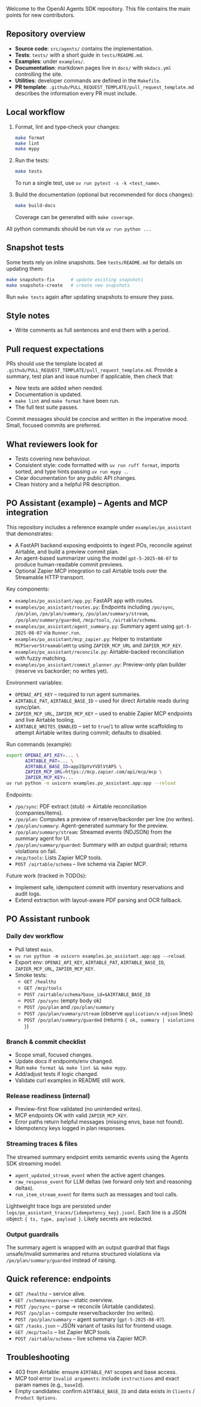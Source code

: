 Welcome to the OpenAI Agents SDK repository. This file contains the main points for new contributors.

## Repository overview

- **Source code**: `src/agents/` contains the implementation.
- **Tests**: `tests/` with a short guide in `tests/README.md`.
- **Examples**: under `examples/`.
- **Documentation**: markdown pages live in `docs/` with `mkdocs.yml` controlling the site.
- **Utilities**: developer commands are defined in the `Makefile`.
- **PR template**: `.github/PULL_REQUEST_TEMPLATE/pull_request_template.md` describes the information every PR must include.

## Local workflow

1. Format, lint and type‑check your changes:

   ```bash
   make format
   make lint
   make mypy
   ```

2. Run the tests:

   ```bash
   make tests
   ```

   To run a single test, use `uv run pytest -s -k <test_name>`.

3. Build the documentation (optional but recommended for docs changes):

   ```bash
   make build-docs
   ```

   Coverage can be generated with `make coverage`.

All python commands should be run via `uv run python ...`

## Snapshot tests

Some tests rely on inline snapshots. See `tests/README.md` for details on updating them:

```bash
make snapshots-fix      # update existing snapshots
make snapshots-create   # create new snapshots
```

Run `make tests` again after updating snapshots to ensure they pass.

## Style notes

- Write comments as full sentences and end them with a period.

## Pull request expectations

PRs should use the template located at `.github/PULL_REQUEST_TEMPLATE/pull_request_template.md`. Provide a summary, test plan and issue number if applicable, then check that:

- New tests are added when needed.
- Documentation is updated.
- `make lint` and `make format` have been run.
- The full test suite passes.

Commit messages should be concise and written in the imperative mood. Small, focused commits are preferred.

## What reviewers look for

- Tests covering new behaviour.
- Consistent style: code formatted with `uv run ruff format`, imports sorted, and type hints passing `uv run mypy .`.
- Clear documentation for any public API changes.
- Clean history and a helpful PR description.

## PO Assistant (example) – Agents and MCP integration

This repository includes a reference example under `examples/po_assistant` that demonstrates:

- A FastAPI backend exposing endpoints to ingest POs, reconcile against Airtable, and build a preview commit plan.
- An agent-based summarizer using the model `gpt-5-2025-08-07` to produce human-readable commit previews.
- Optional Zapier MCP integration to call Airtable tools over the Streamable HTTP transport.

Key components:

- `examples/po_assistant/app.py`: FastAPI app with routes.
- `examples/po_assistant/routes.py`: Endpoints including `/po/sync`, `/po/plan`, `/po/plan/summary`, `/po/plan/summary/stream`, `/po/plan/summary/guarded`, `/mcp/tools`, `/airtable/schema`.
- `examples/po_assistant/agent_summary.py`: Summary agent using `gpt-5-2025-08-07` via `Runner.run`.
- `examples/po_assistant/mcp_zapier.py`: Helper to instantiate `MCPServerStreamableHttp` using `ZAPIER_MCP_URL` and `ZAPIER_MCP_KEY`.
- `examples/po_assistant/reconcile.py`: Airtable-backed reconciliation with fuzzy matching.
- `examples/po_assistant/commit_planner.py`: Preview-only plan builder (reserve vs backorder; no writes yet).

Environment variables:

- `OPENAI_API_KEY` – required to run agent summaries.
- `AIRTABLE_PAT`, `AIRTABLE_BASE_ID` – used for direct Airtable reads during sync/plan.
- `ZAPIER_MCP_URL`, `ZAPIER_MCP_KEY` – used to enable Zapier MCP endpoints and live Airtable tooling.
- `AIRTABLE_WRITES_ENABLED` – set to `true`/`1` to allow write scaffolding to attempt Airtable writes during commit; defaults to disabled.

Run commands (example):

```bash
export OPENAI_API_KEY=... \
       AIRTABLE_PAT=... \
       AIRTABLE_BASE_ID=appIQpYvYVDlVtAPS \
       ZAPIER_MCP_URL=https://mcp.zapier.com/api/mcp/mcp \
       ZAPIER_MCP_KEY=...
uv run python -m uvicorn examples.po_assistant.app:app --reload
```

Endpoints:

- `/po/sync`: PDF extract (stub) → Airtable reconciliation (companies/items).
- `/po/plan`: Computes a preview of reserve/backorder per line (no writes).
- `/po/plan/summary`: Agent-generated summary for the preview.
- `/po/plan/summary/stream`: Streamed events (NDJSON) from the summary agent for UI.
- `/po/plan/summary/guarded`: Summary with an output guardrail; returns violations on fail.
- `/mcp/tools`: Lists Zapier MCP tools.
- `POST /airtable/schema` – live schema via Zapier MCP.

Future work (tracked in TODOs):

- Implement safe, idempotent commit with inventory reservations and audit logs.
- Extend extraction with layout-aware PDF parsing and OCR fallback.

## PO Assistant runbook

### Daily dev workflow
- Pull latest `main`.
- `uv run python -m uvicorn examples.po_assistant.app:app --reload`.
- Export env: `OPENAI_API_KEY`, `AIRTABLE_PAT`, `AIRTABLE_BASE_ID`, `ZAPIER_MCP_URL`, `ZAPIER_MCP_KEY`.
- Smoke tests:
  - `GET /healthz`
  - `GET /mcp/tools`
  - `POST /airtable/schema?base_id=$AIRTABLE_BASE_ID`
  - `POST /po/sync` (empty body ok)
  - `POST /po/plan` and `/po/plan/summary`
  - `POST /po/plan/summary/stream` (observe `application/x-ndjson` lines)
  - `POST /po/plan/summary/guarded` (returns `{ ok, summary | violations }`)

### Branch & commit checklist
- Scope small, focused changes.
- Update docs if endpoints/env changed.
- Run `make format && make lint && make mypy`.
- Add/adjust tests if logic changed.
- Validate curl examples in README still work.

### Release readiness (internal)
- Preview-first flow validated (no unintended writes).
- MCP endpoints OK with valid `ZAPIER_MCP_KEY`.
- Error paths return helpful messages (missing envs, base not found).
- Idempotency keys logged in plan responses.

### Streaming traces & files

The streamed summary endpoint emits semantic events using the Agents SDK streaming model:

- `agent_updated_stream_event` when the active agent changes.
- `raw_response_event` for LLM deltas (we forward only text and reasoning deltas).
- `run_item_stream_event` for items such as messages and tool calls.

Lightweight trace logs are persisted under `logs/po_assistant_traces/{idempotency_key}.jsonl`.
Each line is a JSON object: `{ ts, type, payload }`. Likely secrets are redacted.

### Output guardrails

The summary agent is wrapped with an output guardrail that flags unsafe/invalid summaries and
returns structured violations via `/po/plan/summary/guarded` instead of raising.

## Quick reference: endpoints
- `GET /healthz` – service alive.
- `GET /schema/overview` – static overview.
- `POST /po/sync` – parse → reconcile (Airtable candidates).
- `POST /po/plan` – compute reserve/backorder (no writes).
- `POST /po/plan/summary` – agent summary (`gpt-5-2025-08-07`).
- `GET /tasks.json` – JSON variant of tasks list for frontend usage.
- `GET /mcp/tools` – list Zapier MCP tools.
- `POST /airtable/schema` – live schema via Zapier MCP.

## Troubleshooting
- 403 from Airtable: ensure `AIRTABLE_PAT` scopes and base access.
- MCP tool error `Invalid arguments`: include `instructions` and exact param names (e.g., `baseId`).
- Empty candidates: confirm `AIRTABLE_BASE_ID` and data exists in `Clients` / `Product Options`.
